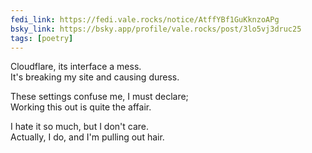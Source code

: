 ```yaml
---
fedi_link: https://fedi.vale.rocks/notice/AtffYBf1GuKknzoAPg
bsky_link: https://bsky.app/profile/vale.rocks/post/3lo5vj3druc25
tags: [poetry]
---
```


Cloudflare, its interface a mess. \
It's breaking my site and causing duress.

These settings confuse me, I must declare; \
Working this out is quite the affair.

I hate it so much, but I don't care. \
Actually, I do, and I'm pulling out hair.
